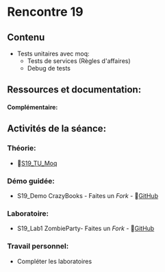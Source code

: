 # Rencontre 19

## Contenu
- Tests unitaires avec moq:   
  - Tests de services (Règles d'affaires) 
  - Debug de tests 

## Ressources et documentation: 

#### Complémentaire: 


## Activités de la séance: 
### Théorie:  
- 🔗[S19_TU_Moq](BRISE)

### Démo guidée:
- S19_Demo CrazyBooks - Faites un *Fork* - 🔗[GitHub](BRISE)
### Laboratoire:
- S19_Lab1 ZombieParty- Faites un *Fork* - 🔗[GitHub](BRISE)

### Travail personnel: 
- Compléter les laboratoires 
